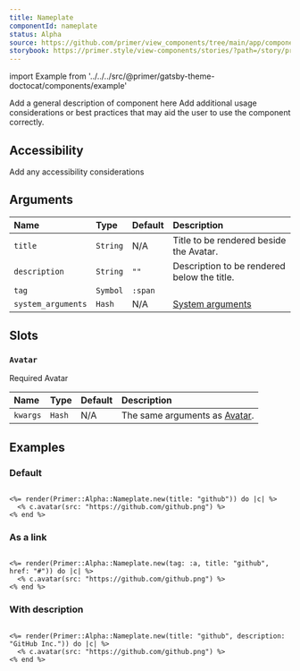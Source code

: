```yaml
---
title: Nameplate
componentId: nameplate
status: Alpha
source: https://github.com/primer/view_components/tree/main/app/components/primer/alpha/nameplate.rb
storybook: https://primer.style/view-components/stories/?path=/story/primer-alpha-nameplate
---
```


import Example from '../../../src/@primer/gatsby-theme-doctocat/components/example'

<!-- Warning: AUTO-GENERATED file, do not edit. Add code comments to your Ruby instead <3 -->

Add a general description of component here
Add additional usage considerations or best practices that may aid the user to use the component correctly.

## Accessibility

Add any accessibility considerations

## Arguments

| Name | Type | Default | Description |
| :- | :- | :- | :- |
| `title` | `String` | N/A | Title to be rendered beside the Avatar. |
| `description` | `String` | `""` | Description to be rendered below the title. |
| `tag` | `Symbol` | `:span` |  |
| `system_arguments` | `Hash` | N/A | [System arguments](/system-arguments) |

## Slots

### `Avatar`

Required Avatar

| Name | Type | Default | Description |
| :- | :- | :- | :- |
| `kwargs` | `Hash` | N/A | The same arguments as [Avatar](/components/beta/avatar). |

## Examples

### Default

<Example src="<span data-view-component='true' class='d-flex flex-items-center text-bold'>  <img aria-hidden='true' src='https://github.com/github.png' alt='' size='24' height='24' width='24' data-view-component='true' class='avatar circle mr-1'></img>  <div class='d-flex flex-column'>    <span data-view-component='true' class='text-bold'>github</span>    <span data-view-component='true' class='color-fg-muted f6 no-underline'></span>  </div></span>" />

```erb

<%= render(Primer::Alpha::Nameplate.new(title: "github")) do |c| %>
  <% c.avatar(src: "https://github.com/github.png") %>
<% end %>
```

### As a link

<Example src="<a href='#' data-view-component='true' class='d-flex flex-items-center text-bold'>  <img aria-hidden='true' src='https://github.com/github.png' alt='' size='24' height='24' width='24' data-view-component='true' class='avatar circle mr-1'></img>  <div class='d-flex flex-column'>    <span data-view-component='true' class='text-bold'>github</span>    <span data-view-component='true' class='color-fg-muted f6 no-underline'></span>  </div></a>" />

```erb

<%= render(Primer::Alpha::Nameplate.new(tag: :a, title: "github", href: "#")) do |c| %>
  <% c.avatar(src: "https://github.com/github.png") %>
<% end %>
```

### With description

<Example src="<span aria-label='github (GitHub Inc.)' data-view-component='true' class='d-flex flex-items-center text-bold'>  <img aria-hidden='true' src='https://github.com/github.png' alt='' size='32' height='32' width='32' data-view-component='true' class='avatar circle mr-1'></img>  <div class='d-flex flex-column'>    <span data-view-component='true' class='text-bold'>github</span>    <span data-view-component='true' class='color-fg-muted f6 no-underline'>GitHub Inc.</span>  </div></span>" />

```erb

<%= render(Primer::Alpha::Nameplate.new(title: "github", description: "GitHub Inc.")) do |c| %>
  <% c.avatar(src: "https://github.com/github.png") %>
<% end %>
```
